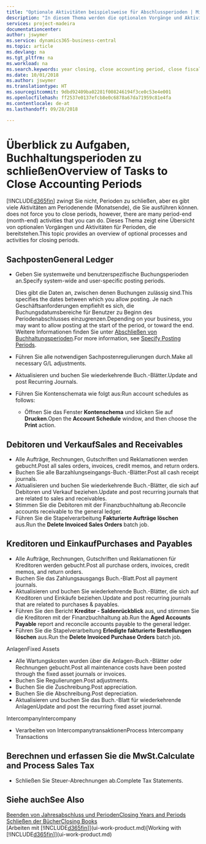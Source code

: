 ```yaml
---
title: "Optionale Aktivitäten beispielsweise für Abschlussperioden | Microsoft Docs"
description: "In diesem Thema werden die optionalen Vorgänge und Aktivitäten Abschlussbuchhaltungsperioden in  Business Central dargelegt."
services: project-madeira
documentationcenter: 
author: jswymer
ms.service: dynamics365-business-central
ms.topic: article
ms.devlang: na
ms.tgt_pltfrm: na
ms.workload: na
ms.search.keywords: year closing, close accounting period, close fiscal year, aging, creditor payments, vendor payments
ms.date: 10/01/2018
ms.author: jswymer
ms.translationtype: HT
ms.sourcegitcommit: 9dbd92409ba02281f008246194f3ce0c53e4e001
ms.openlocfilehash: ff2537e0137efcb8e0c6878a67da71959c81e4fa
ms.contentlocale: de-at
ms.lasthandoff: 09/28/2018

---
```

# <a name="overview-of-tasks-to-close-accounting-periods"></a><span data-ttu-id="42ee7-103">Überblick zu Aufgaben, Buchhaltungsperioden zu schließen</span><span class="sxs-lookup"><span data-stu-id="42ee7-103">Overview of Tasks to Close Accounting Periods</span></span>
[!INCLUDE[d365fin](includes/d365fin_md.md)] <span data-ttu-id="42ee7-104">zwingt Sie nicht, Perioden zu schließen, aber es gibt viele Aktivitäten am Periodenende (Monatsende), die Sie ausführen können.</span><span class="sxs-lookup"><span data-stu-id="42ee7-104"> does not force you to close periods, however, there are many period-end (month-end) activities that you can do.</span></span> <span data-ttu-id="42ee7-105">Dieses Thema zeigt eine Übersicht von optionalen Vorgängen und Aktivitäten für Perioden, die bereitstehen.</span><span class="sxs-lookup"><span data-stu-id="42ee7-105">This topic provides an overview of optional processes and activities for closing periods.</span></span>  

## <a name="general-ledger"></a><span data-ttu-id="42ee7-106">Sachposten</span><span class="sxs-lookup"><span data-stu-id="42ee7-106">General Ledger</span></span>
* <span data-ttu-id="42ee7-107">Geben Sie systemweite und benutzerspezifische Buchungsperioden an.</span><span class="sxs-lookup"><span data-stu-id="42ee7-107">Specify system-wide and user-specific posting periods.</span></span>  

    <span data-ttu-id="42ee7-108">Dies gibt die Daten an, zwischen denen Buchungen zulässig sind.</span><span class="sxs-lookup"><span data-stu-id="42ee7-108">This specifies the dates between which you allow posting.</span></span> <span data-ttu-id="42ee7-109">Je nach Geschäftsanforderungen empfiehlt es sich, die Buchungsdatumsbereiche für Benutzer zu Beginn des Periodenabschlusses einzugrenzen.</span><span class="sxs-lookup"><span data-stu-id="42ee7-109">Depending on your business, you may want to allow posting at the start of the period, or toward the end.</span></span> <span data-ttu-id="42ee7-110">Weitere Informationen finden Sie unter [Abschließen von Buchhaltungsperioden](finance-how-specify-posting-periods.md).</span><span class="sxs-lookup"><span data-stu-id="42ee7-110">For more information, see [Specify Posting Periods](finance-how-specify-posting-periods.md).</span></span>  
* <span data-ttu-id="42ee7-111">Führen Sie alle notwendigen Sachpostenregulierungen durch.</span><span class="sxs-lookup"><span data-stu-id="42ee7-111">Make all necessary G/L adjustments.</span></span>  
* <span data-ttu-id="42ee7-112">Aktualisieren und buchen Sie wiederkehrende Buch.-Blätter.</span><span class="sxs-lookup"><span data-stu-id="42ee7-112">Update and post Recurring Journals.</span></span>  
  <!--* Process Consolidations-->
* <span data-ttu-id="42ee7-113">Führen Sie Kontenschemata wie folgt aus:</span><span class="sxs-lookup"><span data-stu-id="42ee7-113">Run account schedules as follows:</span></span>  
  * <span data-ttu-id="42ee7-114">Öffnen Sie das Fenster **Kontenschema** und klicken Sie auf **Drucken**.</span><span class="sxs-lookup"><span data-stu-id="42ee7-114">Open the **Account Schedule** window, and then choose the **Print** action.</span></span>  

## <a name="sales-and-receivables"></a><span data-ttu-id="42ee7-115">Debitoren und Verkauf</span><span class="sxs-lookup"><span data-stu-id="42ee7-115">Sales and Receivables</span></span>
* <span data-ttu-id="42ee7-116">Alle Aufträge, Rechnungen, Gutschriften und Reklamationen werden gebucht.</span><span class="sxs-lookup"><span data-stu-id="42ee7-116">Post all sales orders, invoices, credit memos, and return orders.</span></span>  
* <span data-ttu-id="42ee7-117">Buchen Sie alle Barzahlungseingangs-Buch.-Blätter.</span><span class="sxs-lookup"><span data-stu-id="42ee7-117">Post all cash receipt journals.</span></span>  
* <span data-ttu-id="42ee7-118">Aktualisieren und buchen Sie wiederkehrende Buch.-Blätter, die sich auf Debitoren und Verkauf beziehen.</span><span class="sxs-lookup"><span data-stu-id="42ee7-118">Update and post recurring journals that are related to sales and receivables.</span></span>  
* <span data-ttu-id="42ee7-119">Stimmen Sie die Debitoren mit der Finanzbuchhaltung ab.</span><span class="sxs-lookup"><span data-stu-id="42ee7-119">Reconcile accounts receivable to the general ledger.</span></span>  
* <span data-ttu-id="42ee7-120">Führen Sie die Stapelverarbeitung **Fakturierte Aufträge löschen** aus.</span><span class="sxs-lookup"><span data-stu-id="42ee7-120">Run the **Delete Invoiced Sales Orders** batch job.</span></span>  

## <a name="purchases-and-payables"></a><span data-ttu-id="42ee7-121">Kreditoren und Einkauf</span><span class="sxs-lookup"><span data-stu-id="42ee7-121">Purchases and Payables</span></span>
* <span data-ttu-id="42ee7-122">Alle Aufträge, Rechnungen, Gutschriften und Reklamationen für Kreditoren werden gebucht.</span><span class="sxs-lookup"><span data-stu-id="42ee7-122">Post all purchase orders, invoices, credit memos, and return orders.</span></span>  
* <span data-ttu-id="42ee7-123">Buchen Sie das Zahlungsausgangs Buch.-Blatt.</span><span class="sxs-lookup"><span data-stu-id="42ee7-123">Post all payment journals.</span></span>  
* <span data-ttu-id="42ee7-124">Aktualisieren und buchen Sie wiederkehrende Buch.-Blätter, die sich auf Kreditoren und Einkäufe beziehen.</span><span class="sxs-lookup"><span data-stu-id="42ee7-124">Update and post recurring journals that are related to purchases & payables.</span></span>  
* <span data-ttu-id="42ee7-125">Führen Sie den Bericht **Kreditor - Saldenrückblick** aus, und stimmen Sie die Kreditoren mit der Finanzbuchhaltung ab.</span><span class="sxs-lookup"><span data-stu-id="42ee7-125">Run the **Aged Accounts Payable** report and reconcile accounts payable to the general ledger.</span></span>  
* <span data-ttu-id="42ee7-126">Führen Sie die Stapelverarbeitung **Erledigte fakturierte Bestellungen löschen** aus.</span><span class="sxs-lookup"><span data-stu-id="42ee7-126">Run the **Delete Invoiced Purchase Orders** batch job.</span></span>  

<span data-ttu-id="42ee7-127">Anlagen</span><span class="sxs-lookup"><span data-stu-id="42ee7-127">Fixed Assets</span></span>
* <span data-ttu-id="42ee7-128">Alle Wartungskosten wurden über die Anlagen-Buch.-Blätter oder Rechnungen gebucht.</span><span class="sxs-lookup"><span data-stu-id="42ee7-128">Post all maintenance costs have been posted through the fixed asset journals or invoices.</span></span>
* <span data-ttu-id="42ee7-129">Buchen Sie Regulierungen.</span><span class="sxs-lookup"><span data-stu-id="42ee7-129">Post adjustments.</span></span>
* <span data-ttu-id="42ee7-130">Buchen Sie die Zuschreibung.</span><span class="sxs-lookup"><span data-stu-id="42ee7-130">Post appreciation.</span></span>
* <span data-ttu-id="42ee7-131">Buchen Sie die Abschreibung.</span><span class="sxs-lookup"><span data-stu-id="42ee7-131">Post depreciation.</span></span>
* <span data-ttu-id="42ee7-132">Aktualisieren und buchen Sie das Buch.-Blatt für wiederkehrende Anlagen</span><span class="sxs-lookup"><span data-stu-id="42ee7-132">Update and post the recurring fixed asset journal.</span></span>

<span data-ttu-id="42ee7-133">Intercompany</span><span class="sxs-lookup"><span data-stu-id="42ee7-133">Intercompany</span></span>
* <span data-ttu-id="42ee7-134">Verarbeiten von Intercompanytransaktionen</span><span class="sxs-lookup"><span data-stu-id="42ee7-134">Process Intercompany Transactions</span></span>

## <a name="calculate-and-process-sales-tax"></a><span data-ttu-id="42ee7-135">Berechnen und erfassen Sie die MwSt.</span><span class="sxs-lookup"><span data-stu-id="42ee7-135">Calculate and Process Sales Tax</span></span>
* <span data-ttu-id="42ee7-136">Schließen Sie Steuer-Abrechnungen ab.</span><span class="sxs-lookup"><span data-stu-id="42ee7-136">Complete Tax Statements.</span></span>  

## <a name="see-also"></a><span data-ttu-id="42ee7-137">Siehe auch</span><span class="sxs-lookup"><span data-stu-id="42ee7-137">See Also</span></span>
[<span data-ttu-id="42ee7-138">Beenden von Jahresabschluss und Perioden</span><span class="sxs-lookup"><span data-stu-id="42ee7-138">Closing Years and Periods</span></span>](year-close-years-periods.md)  
[<span data-ttu-id="42ee7-139">Schließen der Bücher</span><span class="sxs-lookup"><span data-stu-id="42ee7-139">Closing Books</span></span>](year-close-books.md)  
<span data-ttu-id="42ee7-140">[Arbeiten mit [!INCLUDE[d365fin](includes/d365fin_md.md)]](ui-work-product.md)</span><span class="sxs-lookup"><span data-stu-id="42ee7-140">[Working with [!INCLUDE[d365fin](includes/d365fin_md.md)]](ui-work-product.md)</span></span>


